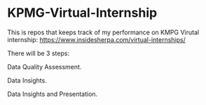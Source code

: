 # KPMG-Virtual-Internship
This is repos that keeps track of my performance on KMPG Virutal internship: https://www.insidesherpa.com/virtual-internships/

There will be 3 steps:

Data Quality Assessment.

Data Insights.

Data Insights and Presentation.
